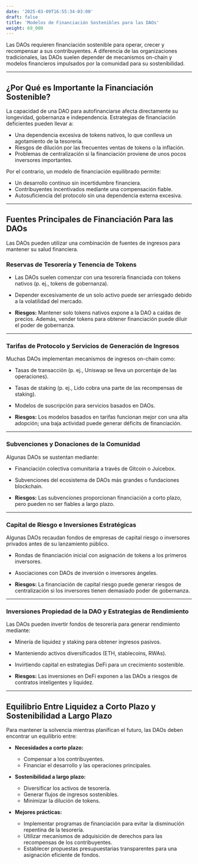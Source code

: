 ```yaml
---
date: '2025-03-09T16:55:34-03:00'
draft: false
title: 'Modelos de Financiación Sostenibles para las DAOs'
weight: 69_000
---
```


Las DAOs requieren financiación sostenible para operar, crecer y recompensar a sus contribuyentes. A diferencia de las organizaciones tradicionales, las DAOs suelen depender de mecanismos on-chain y modelos financieros impulsados ​​por la comunidad para su sostenibilidad.

---

## **¿Por Qué es Importante la Financiación Sostenible?**

La capacidad de una DAO para autofinanciarse afecta directamente su longevidad, gobernanza e independencia. Estrategias de financiación deficientes pueden llevar a:

- Una dependencia excesiva de tokens nativos, lo que conlleva un agotamiento de la tesorería.
- Riesgos de dilución por las frecuentes ventas de tokens o la inflación.
- Problemas de centralización si la financiación proviene de unos pocos inversores importantes.

Por el contrario, un modelo de financiación equilibrado permite:

- Un desarrollo continuo sin incertidumbre financiera.
- Contribuyentes incentivados mediante una compensación fiable.
- Autosuficiencia del protocolo sin una dependencia externa excesiva.

---

## **Fuentes Principales de Financiación Para las DAOs**

Las DAOs pueden utilizar una combinación de fuentes de ingresos para mantener su salud financiera.

### **Reservas de Tesorería y Tenencia de Tokens**
- Las DAOs suelen comenzar con una tesorería financiada con tokens nativos (p. ej., tokens de gobernanza).
- Depender excesivamente de un solo activo puede ser arriesgado debido a la volatilidad del mercado.

- **Riesgos:** Mantener solo tokens nativos expone a la DAO a caídas de precios. Además, vender tokens para obtener financiación puede diluir el poder de gobernanza.

---

### **Tarifas de Protocolo y Servicios de Generación de Ingresos**
Muchas DAOs implementan mecanismos de ingresos on-chain como:

- Tasas de transacción (p. ej., Uniswap se lleva un porcentaje de las operaciones).
- Tasas de staking (p. ej., Lido cobra una parte de las recompensas de staking).
- Modelos de suscripción para servicios basados ​​en DAOs.

- **Riesgos:** Los modelos basados ​​en tarifas funcionan mejor con una alta adopción; una baja actividad puede generar déficits de financiación.

---

### **Subvenciones y Donaciones de la Comunidad**
Algunas DAOs se sustentan mediante:

- Financiación colectiva comunitaria a través de Gitcoin o Juicebox.
- Subvenciones del ecosistema de DAOs más grandes o fundaciones blockchain.

- **Riesgos:** Las subvenciones proporcionan financiación a corto plazo, pero pueden no ser fiables a largo plazo.

---

### **Capital de Riesgo e Inversiones Estratégicas**
Algunas DAOs recaudan fondos de empresas de capital riesgo o inversores privados antes de su lanzamiento público.

- Rondas de financiación inicial con asignación de tokens a los primeros inversores.
- Asociaciones con DAOs de inversión o inversores ángeles.

- **Riesgos:** La financiación de capital riesgo puede generar riesgos de centralización si los inversores tienen demasiado poder de gobernanza.

---

### **Inversiones Propiedad de la DAO y Estrategias de Rendimiento**
Las DAOs pueden invertir fondos de tesorería para generar rendimiento mediante:

- Minería de liquidez y staking para obtener ingresos pasivos. 
- Manteniendo activos diversificados (ETH, stablecoins, RWAs).
- Invirtiendo capital en estrategias DeFi para un crecimiento sostenible.

- **Riesgos:** Las inversiones en DeFi exponen a las DAOs a riesgos de contratos inteligentes y liquidez.

---

## **Equilibrio Entre Liquidez a Corto Plazo y Sostenibilidad a Largo Plazo**

Para mantener la solvencia mientras planifican el futuro, las DAOs deben encontrar un equilibrio entre:

- **Necesidades a corto plazo:**
  - Compensar a los contribuyentes.
  - Financiar el desarrollo y las operaciones principales.

- **Sostenibilidad a largo plazo:**
  - Diversificar los activos de tesorería.
  - Generar flujos de ingresos sostenibles.
  - Minimizar la dilución de tokens.

- **Mejores prácticas:**
  - Implementar programas de financiación para evitar la disminución repentina de la tesorería.
  - Utilizar mecanismos de adquisición de derechos para las recompensas de los contribuyentes.
  - Establecer propuestas presupuestarias transparentes para una asignación eficiente de fondos.